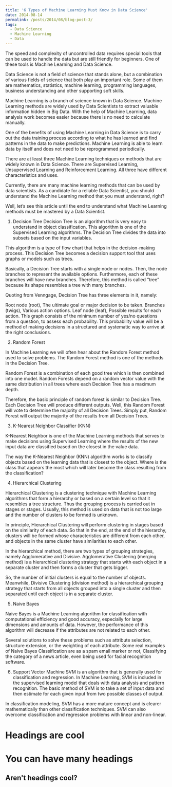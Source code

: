 ```yaml
---
title: '6 Types of Machine Learning Must Know in Data Science'
date: 2014-08-14
permalink: /posts/2014/08/blog-post-3/
tags:
  - Data Science
  - Machine Learning
  - Data
---
```


The speed and complexity of uncontrolled data requires special tools that can be used to handle the data but are still friendly for beginners. One of these tools is Machine Learning and Data Science.

Data Science is not a field of science that stands alone, but a combination of various fields of science that both play an important role. Some of them are mathematics, statistics, machine learning, programming languages, business understanding and other supporting soft skills.

Machine Learning is a branch of science known in Data Science. Machine Learning methods are widely used by Data Scientists to extract valuable information hidden in Big Data. With the help of Machine Learning, data analysis work becomes easier because there is no need to calculate manually.

One of the benefits of using Machine Learning in Data Science is to carry out the data training process according to what he has learned and find patterns in the data to make predictions. Machine Learning is able to learn data by itself and does not need to be reprogrammed periodically.

There are at least three Machine Learning techniques or methods that are widely known in Data Science. There are Supervised Learning, Unsupervised Learning and Reinforcement Learning. All three have different characteristics and uses.

Currently, there are many machine learning methods that can be used by data scientists. As a candidate for a reliable Data Scientist, you should understand the Machine Learning method that you must understand, right?

Well, let’s see this article until the end to understand what Machine Learning methods must be mastered by a Data Scientist.

1. Decision Tree
Decision Tree is an algorithm that is very easy to understand in object classification. This algorithm is one of the Supervised Learning algorithms. The Decision Tree divides the data into subsets based on the input variables.

This algorithm is a type of flow chart that helps in the decision-making process. This Decision Tree becomes a decision support tool that uses graphs or models such as trees.

Basically, a Decision Tree starts with a single node or nodes. Then, the node branches to represent the available options. Furthermore, each of these branches will have new branches. Therefore, this method is called “tree” because its shape resembles a tree with many branches.

Quoting from Venngage, Decision Tree has three elements in it, namely:

Root node (root), The ultimate goal or major decision to be taken.
Branches (twigs), Various action options.
Leaf node (leaf), Possible results for each action.
This graph consists of the minimum number of yes/no questions from a question, to assess each probability. This probability value will be a method of making decisions in a structured and systematic way to arrive at the right conclusions.

2. Random Forest

In Machine Learning we will often hear about the Random Forest method used to solve problems. The Random Forest method is one of the methods in the Decision Tree.

Random Forest is a combination of each good tree which is then combined into one model. Random Forests depend on a random vector value with the same distribution in all trees where each Decision Tree has a maximum depth.

Therefore, the basic principle of random forest is similar to Decision Tree. Each Decision Tree will produce different outputs. Well, this Random Forest will vote to determine the majority of all Decision Trees. Simply put, Random Forest will output the majority of the results from all Decision Trees.

3. K-Nearest Neighbor Classifier (KNN)

K-Nearest Neighbor is one of the Machine Learning methods that serves to make decisions using Supervised Learning where the results of the new input data are classified based on the closest in the value data.

The way the K-Nearest Neighbor (KNN) algorithm works is to classify objects based on the learning data that is closest to the object. Where is the class that appears the most which will later become the class resulting from the classification?

4. Hierarchical Clustering

Hierarchical Clustering is a clustering technique with Machine Learning algorithms that form a hierarchy or based on a certain level so that it resembles a tree structure. Thus the grouping process is carried out in stages or stages. Usually, this method is used on data that is not too large and the number of clusters to be formed is unknown.

In principle, Hierarchical Clustering will perform clustering in stages based on the similarity of each data. So that in the end, at the end of the hierarchy, clusters will be formed whose characteristics are different from each other, and objects in the same cluster have similarities to each other.

In the hierarchical method, there are two types of grouping strategies, namely Agglomerative and Divisive. Agglomerative Clustering (merging method) is a hierarchical clustering strategy that starts with each object in a separate cluster and then forms a cluster that gets bigger.

So, the number of initial clusters is equal to the number of objects. Meanwhile, Divisive Clustering (division method) is a hierarchical grouping strategy that starts from all objects grouped into a single cluster and then separated until each object is in a separate cluster.

5. Naive Bayes

Naive Bayes is a Machine Learning algorithm for classification with computational efficiency and good accuracy, especially for large dimensions and amounts of data. However, the performance of this algorithm will decrease if the attributes are not related to each other.

Several solutions to solve these problems such as attribute selection, structure extension, or the weighting of each attribute. Some real examples of Naive Bayes Classification are as a spam email marker or not, Classifying the category of a news article, even being used for facial recognition software.

6. Support Vector Machine
SVM is an algorithm that is generally used for classification and regression. In Machine Learning, SVM is included in the supervised learning model that deals with data analysis and pattern recognition. The basic method of SVM is to take a set of input data and then estimate for each given input from two possible classes of output.

In classification modeling, SVM has a more mature concept and is clearer mathematically than other classification techniques. SVM can also overcome classification and regression problems with linear and non-linear. 

Headings are cool
======

You can have many headings
======

Aren't headings cool?
------
